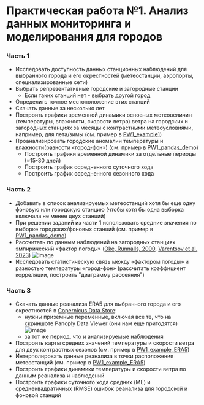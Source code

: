 # Практическая работа №1. Анализ данных мониторинга и моделирования для городов

### Часть 1 
* Исследовать доступность данных станционных наблюдений для выбранного города и его окрестностей (метеостанции, аэропорты, специализированные сети)
* Выбрать репрезентативные городские и загородные станции 
  + Если таких станций нет - выбрать другой город
* Определить точное местоположение этих станций
* Скачать данные за несколько лет
* Построить графики временной динамики основных метеовеличин (температуры, влажности, скорости ветра) ветра на городских и загородных станциях за месяцы с контрастными метеоусловиями, например, для лета/зимы (см. пример в [PW1_example1](https://github.com/mvarentsov/Urban-climate-modelling4HSE/blob/main/Practice/PW1_example1.ipynb))
* Проанализировать городские аномалии температуры и влажности(разности «город-фон») (см. пример в [PW1_pandas_demo](https://github.com/mvarentsov/Urban-climate-modelling4HSE/blob/main/Practice/PW1_pandas_demo.ipynb))
  + Построить графики временной динамики за отдельные периоды (≈15-30 дней)
  + Построить график осредненного суточного хода 
  + Построить график осредненного сезонного хода

### Часть 2
* Добавить в список анализируемых метеостанций хотя бы еще одну фоновую или городскую станцию (чтобы хотя бы одна выборка включала не менее двух станций)
* При решении заданий из части 1 использовать средние  значения по выборке городских/фоновых станций (см. пример в [PW1_pandas_demo](https://github.com/mvarentsov/Urban-climate-modelling4HSE/blob/main/Practice/PW1_pandas_demo.ipynb))
* Рассчитать по данным наблюдений на загородных станциях эмпирический «фактор погоды» ([Oke, Runnalls, 2000](https://www.tandfonline.com/doi/abs/10.1080/02723646.2000.10642711), [Varentsov et al. 2023](https://www.mdpi.com/2225-1154/11/10/200))
  ![image](https://github.com/mvarentsov/Urban-climate-modelling4HSE/assets/67764064/e64a2bdd-d975-4e75-98d1-7c4c72de3727)
* Исследовать статистическую связь между «фактором погоды» и разностью температуры «город-фон» (рассчитать коэффициент корреляции, построить "диаграмму рассеяния")
  
### Часть 3 
* Скачать данные реанализа ERA5 для выбранного города и его окрестностей в [Copernicus Data Store](https://cds.climate.copernicus.eu/cdsapp#!/dataset/reanalysis-era5-single-levels?tab=overview):
  + нужны приземные переменные, включая все те, что на скриншоте Panoply Data Viewer (они нам еще пригодятся)
  ![image](https://github.com/mvarentsov/Urban-climate-modelling4HSE/assets/67764064/d6139656-e55a-4c0e-af58-77a54f77168b)
  + за тот же период, что и анализируемые наблюдения
* Построить карты средних значений температуры и скорости ветра для двух контрастных сезонов (см. пример в [PW1_example_ERA5](https://github.com/mvarentsov/Urban-climate-modelling4HSE/blob/main/Practice/PW1_example_ERA5.ipynb))
* Интерполировать данные реанализа в точки расположения метеостанций (см. пример в [PW1_example_ERA5](https://github.com/mvarentsov/Urban-climate-modelling4HSE/blob/main/Practice/PW1_example_ERA5.ipynb))
* Построить графики динамики температуры и скорости ветра по данным реанализа и наблюдений
* Построить графики суточного хода средних (ME) и среднеквадратичных (RMSE) ошибок реанализа для городской и фоновой станций

